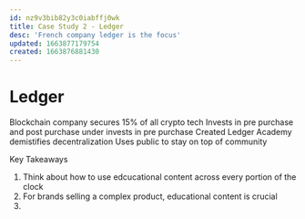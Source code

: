 ```yaml
---
id: nz9v3bib82y3c0iabffj0wk
title: Case Study 2 - Ledger
desc: 'French company ledger is the focus'
updated: 1663877179754
created: 1663876881430
---
```

# Ledger
Blockchain company
secures 15% of all crypto tech
Invests in pre purchase and post purchase
under invests in pre purchase
Created Ledger Academy
demistifies decentralization
Uses public to stay on top of community

Key Takeaways
1. Think about how to use edcucational content across every portion of the clock
2. For brands selling a complex product, educational content is crucial
3.
